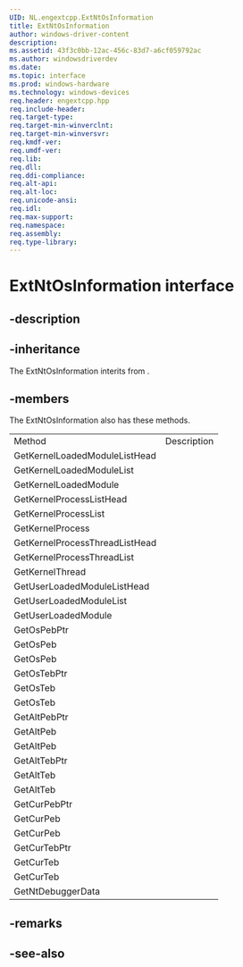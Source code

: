 ```yaml
---
UID: NL.engextcpp.ExtNtOsInformation
title: ExtNtOsInformation
author: windows-driver-content
description: 
ms.assetid: 43f3c0bb-12ac-456c-83d7-a6cf059792ac
ms.author: windowsdriverdev
ms.date: 
ms.topic: interface
ms.prod: windows-hardware
ms.technology: windows-devices
req.header: engextcpp.hpp
req.include-header:
req.target-type:
req.target-min-winverclnt:
req.target-min-winversvr:
req.kmdf-ver:
req.umdf-ver:
req.lib:
req.dll:
req.ddi-compliance:
req.alt-api:
req.alt-loc:
req.unicode-ansi:
req.idl:
req.max-support:
req.namespace:
req.assembly:
req.type-library:
---
```


# ExtNtOsInformation interface

## -description



## -inheritance

The ExtNtOsInformation interits from . 

## -members

<p>The ExtNtOsInformation also has these methods.</p>
<table>
	<tr>
		<td>Method</td>
		<td>Description</td>
	</tr>
	<tr>
		<td>GetKernelLoadedModuleListHead</td>
		<td></td>
	</tr>
	<tr>
		<td>GetKernelLoadedModuleList</td>
		<td></td>
	</tr>
	<tr>
		<td>GetKernelLoadedModule</td>
		<td></td>
	</tr>
	<tr>
		<td>GetKernelProcessListHead</td>
		<td></td>
	</tr>
	<tr>
		<td>GetKernelProcessList</td>
		<td></td>
	</tr>
	<tr>
		<td>GetKernelProcess</td>
		<td></td>
	</tr>
	<tr>
		<td>GetKernelProcessThreadListHead</td>
		<td></td>
	</tr>
	<tr>
		<td>GetKernelProcessThreadList</td>
		<td></td>
	</tr>
	<tr>
		<td>GetKernelThread</td>
		<td></td>
	</tr>
	<tr>
		<td>GetUserLoadedModuleListHead</td>
		<td></td>
	</tr>
	<tr>
		<td>GetUserLoadedModuleList</td>
		<td></td>
	</tr>
	<tr>
		<td>GetUserLoadedModule</td>
		<td></td>
	</tr>
	<tr>
		<td>GetOsPebPtr</td>
		<td></td>
	</tr>
	<tr>
		<td>GetOsPeb</td>
		<td></td>
	</tr>
	<tr>
		<td>GetOsPeb</td>
		<td></td>
	</tr>
	<tr>
		<td>GetOsTebPtr</td>
		<td></td>
	</tr>
	<tr>
		<td>GetOsTeb</td>
		<td></td>
	</tr>
	<tr>
		<td>GetOsTeb</td>
		<td></td>
	</tr>
	<tr>
		<td>GetAltPebPtr</td>
		<td></td>
	</tr>
	<tr>
		<td>GetAltPeb</td>
		<td></td>
	</tr>
	<tr>
		<td>GetAltPeb</td>
		<td></td>
	</tr>
	<tr>
		<td>GetAltTebPtr</td>
		<td></td>
	</tr>
	<tr>
		<td>GetAltTeb</td>
		<td></td>
	</tr>
	<tr>
		<td>GetAltTeb</td>
		<td></td>
	</tr>
	<tr>
		<td>GetCurPebPtr</td>
		<td></td>
	</tr>
	<tr>
		<td>GetCurPeb</td>
		<td></td>
	</tr>
	<tr>
		<td>GetCurPeb</td>
		<td></td>
	</tr>
	<tr>
		<td>GetCurTebPtr</td>
		<td></td>
	</tr>
	<tr>
		<td>GetCurTeb</td>
		<td></td>
	</tr>
	<tr>
		<td>GetCurTeb</td>
		<td></td>
	</tr>
	<tr>
		<td>GetNtDebuggerData</td>
		<td></td>
	</tr>
</table>

## -remarks

## -see-also
